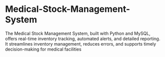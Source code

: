 # Medical-Stock-Management-System
The Medical Stock Management System, built with Python and MySQL, offers real-time inventory tracking, automated alerts, and detailed reporting. It streamlines inventory management, reduces errors, and supports timely decision-making for medical facilities
